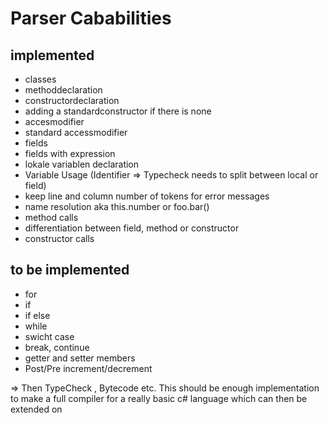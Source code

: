 # Parser Cababilities

## implemented

- classes
- methoddeclaration
- constructordeclaration
- adding a standardconstructor if there is none
- accesmodifier
- standard accessmodifier
- fields
- fields with expression
- lokale variablen declaration
- Variable Usage (Identifier => Typecheck needs to split between local or field)
- keep line and column number of tokens for error messages
- name resolution aka this.number or foo.bar()
- method calls
- differentiation between field, method or constructor
- constructor calls

## to be implemented

- for
- if
- if else
- while
- swicht case
- break, continue
- getter and setter members
- Post/Pre increment/decrement

=> Then TypeCheck , Bytecode etc.
This should be enough implementation to make a full compiler for a really basic c# language which can then be extended on
